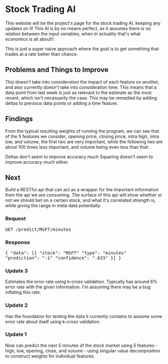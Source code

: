 <h1>Stock Trading AI</h1>

  This website will be the project's page for the stock trading AI, keeping any updates on it! This AI is by no means perfect, as it assumes there is no relation between the input variables, when in actuality that's what economics is all about!!

  This is just a super naive approach where the goal is to get something that trades at a rate better than chance.

<h2>Problems and Things to Improve</h2>

This doesn't take into consideration the impact of each feature on another, and also currently doesn't take into consideration time.  This means that a data point from last week is just as relevant to the estimate as the most recent, which isn't necessarily the case. This may be remedied by adding deltas to previous data points or adding a time feature.

<h2>Findings</h2>

From the typical resulting weights of running the program, we can see that of the 5 features we consider, opening price, closing price, intra high, intra low, and volume, the first two are very important, while the following two are about 100 times less important, and volume being even less than that.  

Deltas don't seem to improve accuracy much
Squaring doesn't seem to improve accuracy much either.

<h2>Next</h2>

Build a RESTful api that can act as a wrapper for the important information from the api we are consuming.  The surface of this api will show whether or not we should bet on a certain stock, and what it's correlated strength is, while giving the range in meta data potentially.

<h3>Request</h3>
<tt> GET /predict/MSFT/minutes</tt>
<h3>Response</h3>
<tt>
{
  "data": [{
      "stock": "MSFT"
      "type": "minutes"
      "prediction": "-1"
      "confidence": ".633"
    }]
}
</tt>


<h3>Update 3</h3>
Estimates the error rate using k-cross validation.  Typically has around 6% error rate with the given information. I'm assuming there may be a bug inflating this rate.

<h3>Update 2</h3>
Has the foundation for testing the data it currently contains to assume some error rate about itself using k-cross validation.

<h3>Update 1</h3>
Now can predict the next 5 minutes of the stock market using 5 features - high, low, opening, close, and volume - using singular value decomposition to construct weights for individual features.
